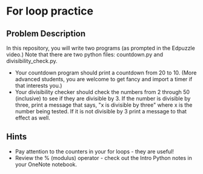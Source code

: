 # For loop practice

## Problem Description
In this repository, you will write two programs (as prompted in the Edpuzzle video.) Note that there are two python files: countdown.py and divisibility_check.py.

* Your countdown program should print a countdown from 20 to 10. (More advanced students, you are welcome to get fancy and import a timer if that interests you.)
* Your divisibility checker should check the numbers from 2 through 50 (inclusive) to see if they are divisible by 3.  If the number is divisible by three, print a message that says, "x is divisible by three" where x is the number being tested.  If it is not divisible by 3 print a message to that effect as well.


## Hints
* Pay attention to the counters in your for loops - they are useful!
* Review the % (modulus) operator - check out the Intro Python notes in your OneNote notebook. 

